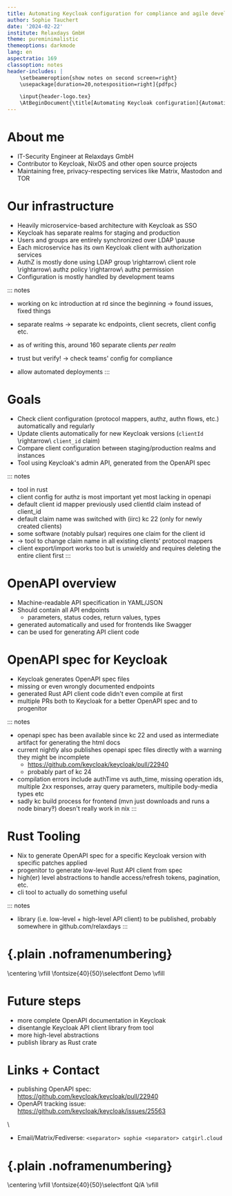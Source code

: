 ```yaml
---
title: Automating Keycloak configuration for compliance and agile development
author: Sophie Tauchert
date: '2024-02-22'
institute: Relaxdays GmbH
theme: pureminimalistic
themeoptions: darkmode
lang: en
aspectratio: 169
classoption: notes
header-includes: |
	\setbeameroption{show notes on second screen=right}
	\usepackage[duration=20,notesposition=right]{pdfpc}

	\input{header-logo.tex}
	\AtBeginDocument{\title[Automating Keycloak configuration]{Automating Keycloak configuration for compliance and agile development}}
---
```


# About me

- IT-Security Engineer at Relaxdays GmbH
- Contributor to Keycloak, NixOS and other open source projects
- Maintaining free, privacy-respecting services like Matrix, Mastodon and TOR

<!--
Configuring identity access management in a heavily microservice-based environment with multiple software development teams can be challenging. Once the configuration grows, it is difficult to keep it consistent and secure when changing it manually. Using the Keycloak admin API allows us to largely automate compliance checks, configuration updates and deployments between staging and production environments. The new OpenAPI spec has been very helpful in developing those automations in Rust, which I present in this talk.
-->

# Our infrastructure

- Heavily microservice-based architecture with Keycloak as SSO
- Keycloak has separate realms for staging and production
- Users and groups are entirely synchronized over LDAP
\pause
- Each microservice has its own Keycloak client with authorization services
- AuthZ is mostly done using LDAP group \rightarrow\ client role \rightarrow\ authz policy \rightarrow\ authz permission
- Configuration is mostly handled by development teams

::: notes
- working on kc introduction at rd since the beginning -> found issues, fixed things
- separate realms -> separate kc endpoints, client secrets, client config etc.
- as of writing this, around 160 separate clients *per realm*

- trust but verify! -> check teams' config for compliance
- allow automated deployments
:::

# Goals

- Check client configuration (protocol mappers, authz, authn flows, etc.) automatically and regularly
- Update clients automatically for new Keycloak versions (`clientId` \rightarrow\ `client_id` claim)
- Compare client configuration between staging/production realms and instances
- Tool using Keycloak's admin API, generated from the OpenAPI spec

::: notes
- tool in rust
- client config for authz is most important yet most lacking in openapi
- default client id mapper previously used clientId claim instead of client_id
- default claim name was switched with (iirc) kc 22 (only for newly created clients)
- some software (notably pulsar) requires one claim for the client id
- -> tool to change claim name in all existing clients' protocol mappers
- client export/import works too but is unwieldy and requires deleting the entire client first
:::

# OpenAPI overview

- Machine-readable API specification in YAML/JSON
- Should contain all API endpoints
  - parameters, status codes, return values, types
- generated automatically and used for frontends like Swagger
- can be used for generating API client code

# OpenAPI spec for Keycloak

- Keycloak generates OpenAPI spec files
- missing or even wrongly documented endpoints
- generated Rust API client code didn't even compile at first
- multiple PRs both to Keycloak for a better OpenAPI spec and to progenitor

::: notes
- openapi spec has been available since kc 22 and used as intermediate artifact for generating the html docs
- current nightly also publishes openapi spec files directly with a warning they might be incomplete
  - https://github.com/keycloak/keycloak/pull/22940
  - probably part of kc 24
- compilation errors include authTime vs auth_time, missing operation ids, multiple 2xx responses, array query parameters, multipile body-media types etc
- sadly kc build process for frontend (mvn just downloads and runs a node binary‽) doesn't really work in nix
:::

# Rust Tooling

- Nix to generate OpenAPI spec for a specific Keycloak version with specific patches applied
- progenitor to generate low-level Rust API client from spec
- high(er) level abstractions to handle access/refresh tokens, pagination, etc.
- cli tool to actually do something useful

::: notes
- library (i.e. low-level + high-level API client) to be published, probably somewhere in github.com/relaxdays
:::

# {.plain .noframenumbering}

\centering
\vfill
\fontsize{40}{50}\selectfont Demo
\vfill

# Future steps

- more complete OpenAPI documentation in Keycloak
- disentangle Keycloak API client library from tool
- more high-level abstractions
- publish library as Rust crate

# Links + Contact

- publishing OpenAPI spec: https://github.com/keycloak/keycloak/pull/22940
- OpenAPI tracking issue: https://github.com/keycloak/keycloak/issues/25563

\ 

- Email/Matrix/Fediverse: `<separator> sophie <separator> catgirl.cloud`

# {.plain .noframenumbering}

\centering
\vfill
\fontsize{40}{50}\selectfont Q/A
\vfill
